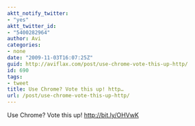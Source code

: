 ```yaml
---
aktt_notify_twitter:
- "yes"
aktt_twitter_id:
- "5400282964"
author: Avi
categories:
- none
date: "2009-11-03T16:07:25Z"
guid: http://aviflax.com/post/use-chrome-vote-this-up-http/
id: 690
tags:
- tweet
title: Use Chrome? Vote this up! http…
url: /post/use-chrome-vote-this-up-http/
---
```

Use Chrome? Vote this up! <a href="http://bit.ly/OHVwK" rel="nofollow">http://bit.ly/OHVwK</a>